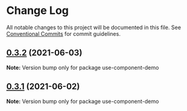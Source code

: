 # Change Log

All notable changes to this project will be documented in this file.
See [Conventional Commits](https://conventionalcommits.org) for commit guidelines.

## [0.3.2](https://github.com/shepherd-dc/lerna-demo/compare/use-component-demo@0.3.1...use-component-demo@0.3.2) (2021-06-03)

**Note:** Version bump only for package use-component-demo





## [0.3.1](https://github.com/shepherd-dc/lerna-demo/compare/use-component-demo@0.3.0...use-component-demo@0.3.1) (2021-06-02)

**Note:** Version bump only for package use-component-demo
